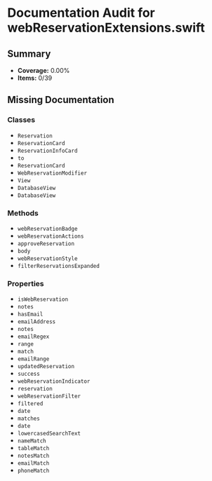 # Documentation Audit for webReservationExtensions.swift

## Summary

- **Coverage:** 0.00%
- **Items:** 0/39

## Missing Documentation

### Classes
- `Reservation`
- `ReservationCard`
- `ReservationInfoCard`
- `to`
- `ReservationCard`
- `WebReservationModifier`
- `View`
- `DatabaseView`
- `DatabaseView`

### Methods
- `webReservationBadge`
- `webReservationActions`
- `approveReservation`
- `body`
- `webReservationStyle`
- `filterReservationsExpanded`

### Properties
- `isWebReservation`
- `notes`
- `hasEmail`
- `emailAddress`
- `notes`
- `emailRegex`
- `range`
- `match`
- `emailRange`
- `updatedReservation`
- `success`
- `webReservationIndicator`
- `reservation`
- `webReservationFilter`
- `filtered`
- `date`
- `matches`
- `date`
- `lowercasedSearchText`
- `nameMatch`
- `tableMatch`
- `notesMatch`
- `emailMatch`
- `phoneMatch`
